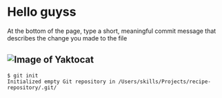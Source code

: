 # Hello guyss
At the bottom of the page, type a short, meaningful commit message that describes the change you made to the file

![Image of Yaktocat](https://octodex.github.com/images/yaktocat.png)
---

```
$ git init
Initialized empty Git repository in /Users/skills/Projects/recipe-repository/.git/
```
